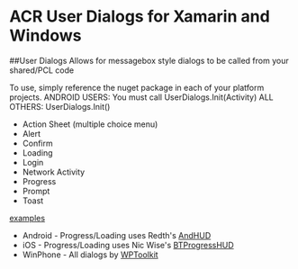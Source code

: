 ﻿ACR User Dialogs for Xamarin and Windows
=========================================

##User Dialogs
Allows for messagebox style dialogs to be called from your shared/PCL code

To use, simply reference the nuget package in each of your platform projects.
ANDROID USERS: You must call UserDialogs.Init(Activity)
ALL OTHERS: UserDialogs.Init()

* Action Sheet (multiple choice menu)
* Alert
* Confirm
* Loading
* Login
* Network Activity
* Progress
* Prompt
* Toast

[examples](https://github.com/aritchie/acr-xamarin-forms/blob/master/Samples/Samples/ViewModels/UserDialogViewModel.cs)

* Android - Progress/Loading uses Redth's [AndHUD](https://github.com/Redth/AndHUD)
* iOS - Progress/Loading uses Nic Wise's [BTProgressHUD](https://github.com/nicwise/BTProgressHUD)
* WinPhone - All dialogs by [WPToolkit](http://coding4fun.codeplex.com/) 